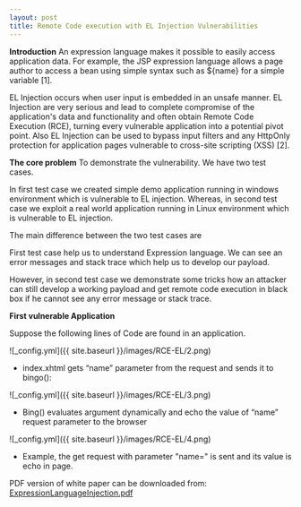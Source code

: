 ```yaml
---
layout: post
title: Remote Code execution with EL Injection Vulnerabilities
---
```


 **Introduction**
An expression language makes it possible to easily access application data. For example, the JSP expression language allows a page author to access a bean using simple syntax such as ${name} for a simple variable [1].

EL Injection occurs when user input is embedded in an unsafe manner. EL Injection are very serious and lead to complete compromise of the application's data and functionality and often obtain Remote Code Execution (RCE), turning every vulnerable application into a potential pivot point. Also EL Injection can be used to bypass input filters and any HttpOnly protection for application pages vulnerable to cross-site scripting (XSS) [2].


**The core problem**
To demonstrate the vulnerability. We have two test cases.

In first test case we created simple demo application running in windows environment which is vulnerable to EL injection. Whereas, in second test case we exploit a real world application running in Linux environment which is vulnerable to EL injection.

The main difference between the two test cases are

First test case help us to understand Expression language. We can see an error messages and stack trace which help us to develop our payload.

However, in second test case we demonstrate some tricks how an attacker can still develop a working payload and get remote code execution in black box if he cannot see any error message or stack trace.


 **First vulnerable Application**

Suppose the following lines of Code are found in an application.

![_config.yml]({{ site.baseurl }}/images/RCE-EL/2.png)
 - index.xhtml gets “name” parameter from the request and sends it to bingo():


![_config.yml]({{ site.baseurl }}/images/RCE-EL/3.png)
 - Bing() evaluates argument dynamically and echo the value of “name” request parameter to the browser
 
 ![_config.yml]({{ site.baseurl }}/images/RCE-EL/4.png)
 - Example, the get request with parameter "name=" is sent and its value is echo in page.




PDF version of white paper can be downloaded from:
[ExpressionLanguageInjection.pdf](https://www.exploit-db.com/docs/46303)

